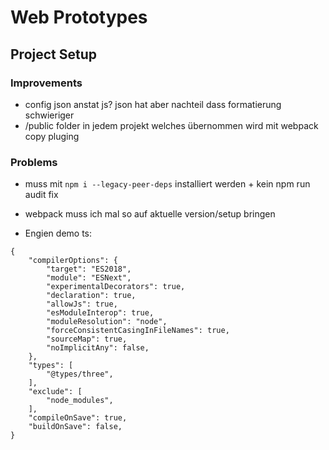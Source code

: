 # Web Prototypes

## Project Setup

### Improvements
- config json anstat js? json hat aber nachteil dass formatierung schwieriger
- /public folder in jedem projekt welches übernommen wird mit webpack copy pluging

### Problems

- muss mit `npm i --legacy-peer-deps` installiert werden + kein npm run audit fix
- webpack muss ich mal so auf aktuelle version/setup bringen


- Engien demo ts:
```
{
    "compilerOptions": {
        "target": "ES2018",
        "module": "ESNext",
        "experimentalDecorators": true,
        "declaration": true,
        "allowJs": true,
        "esModuleInterop": true,
        "moduleResolution": "node",
        "forceConsistentCasingInFileNames": true,
        "sourceMap": true,
        "noImplicitAny": false,
    },
    "types": [
        "@types/three",
    ],
    "exclude": [
        "node_modules",
    ],
    "compileOnSave": true,
    "buildOnSave": false,
}
```